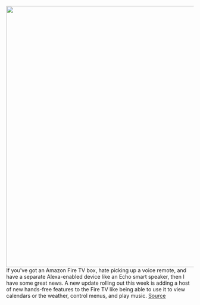 <img src='https://cdn.vox-cdn.com/thumbor/ac_wpQJQ51RQchGUZVJVKsytXG0=/0x0:700x361/1200x800/filters:focal(588x147:700x259)/cdn.vox-cdn.com/uploads/chorus_image/image/67665831/1_Ke1bKRJEDzqYOmhfMl2DPw.0.png' width='700px' /><br/>
If you've got an Amazon Fire TV box, hate picking up a voice remote, and have a separate Alexa-enabled device like an Echo smart speaker, then I have some great news. A new update rolling out this week is adding a host of new hands-free features to the Fire TV like being able to use it to view calendars or the weather, control menus, and play music.
<a href='https://www.theverge.com/2020/10/21/21526660/fire-tv-amazon-alexa-features-echo-smart-speaker'> Source <a/>